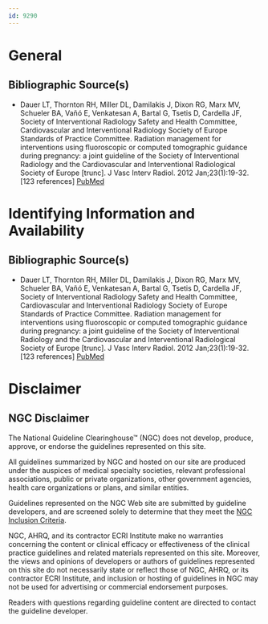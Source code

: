 ```yaml
---
id: 9290
---
```


# General

## Bibliographic Source(s)

- Dauer LT, Thornton RH, Miller DL, Damilakis J, Dixon RG, Marx MV, Schueler BA, Vañó E, Venkatesan A, Bartal G, Tsetis D, Cardella JF, Society of Interventional Radiology Safety and Health Committee, Cardiovascular and Interventional Radiology Society of Europe Standards of Practice Committee. Radiation management for interventions using fluoroscopic or computed tomographic guidance during pregnancy: a joint guideline of the Society of Interventional Radiology and the Cardiovascular and Interventional Radiological Society of Europe [trunc]. J Vasc Interv Radiol. 2012 Jan;23(1):19-32. [123 references] [ PubMed ](http://www.ncbi.nlm.nih.gov/entrez/query.fcgi?cmd=Retrieve&db=pubmed&dopt=Abstract&list_uids=22112899)

# Identifying Information and Availability

## Bibliographic Source(s)

- Dauer LT, Thornton RH, Miller DL, Damilakis J, Dixon RG, Marx MV, Schueler BA, Vañó E, Venkatesan A, Bartal G, Tsetis D, Cardella JF, Society of Interventional Radiology Safety and Health Committee, Cardiovascular and Interventional Radiology Society of Europe Standards of Practice Committee. Radiation management for interventions using fluoroscopic or computed tomographic guidance during pregnancy: a joint guideline of the Society of Interventional Radiology and the Cardiovascular and Interventional Radiological Society of Europe [trunc]. J Vasc Interv Radiol. 2012 Jan;23(1):19-32. [123 references] [ PubMed ](http://www.ncbi.nlm.nih.gov/entrez/query.fcgi?cmd=Retrieve&db=pubmed&dopt=Abstract&list_uids=22112899)

# Disclaimer

## NGC Disclaimer

The National Guideline Clearinghouse™ (NGC) does not develop, produce, approve, or endorse the guidelines represented on this site.

All guidelines summarized by NGC and hosted on our site are produced under the auspices of medical specialty societies, relevant professional associations, public or private organizations, other government agencies, health care organizations or plans, and similar entities.

Guidelines represented on the NGC Web site are submitted by guideline developers, and are screened solely to determine that they meet the [NGC Inclusion Criteria](/help-and-about/summaries/inclusion-criteria).

NGC, AHRQ, and its contractor ECRI Institute make no warranties concerning the content or clinical efficacy or effectiveness of the clinical practice guidelines and related materials represented on this site. Moreover, the views and opinions of developers or authors of guidelines represented on this site do not necessarily state or reflect those of NGC, AHRQ, or its contractor ECRI Institute, and inclusion or hosting of guidelines in NGC may not be used for advertising or commercial endorsement purposes.

Readers with questions regarding guideline content are directed to contact the guideline developer.

